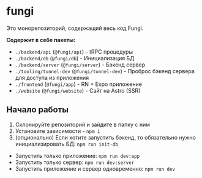 # fungi

Это монорепозиторий, содержащий весь код Fungi.

**Содержит в себе пакеты:**

- `./backend/api` (`@fungi/api`) - tRPC процедуры
- `./backend/db` (`@fungi/db`) - Инициализация БД
- `./backend/server` (`@fungi/server`) - Бэкенд сервер
- `./tooling/tunnel-dev` (`@fungi/tunnel-dev`) - Проброс бэкенд сервера для доступа из приложения
- `./frontend` (`@fungi/app`) - RN + Expo приложение
- `./website` (`@fungi/website`) - Сайт на Astro (SSR)

## Начало работы

1. Склонируйте репозиторий и зайдите в папку с ним
2. Установите зависимости - `npm i`
3. (опционально) Если хотите запустить бэкенд, то обязательно нужно инициализировать БД: `npm run init-db`

- Запустить только приложение: `npm run dev:app`
- Запустить только сервер: `npm run dev:server`
- Запустить приложение и сервер одновременно: `npm run dev`
